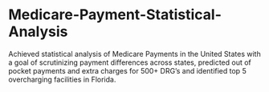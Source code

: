 # Medicare-Payment-Statistical-Analysis
Achieved statistical analysis of Medicare Payments in the United States with a goal of scrutinizing payment differences across states, predicted out of pocket payments and extra charges for 500+ DRG’s and identified top 5 overcharging facilities in Florida. 
